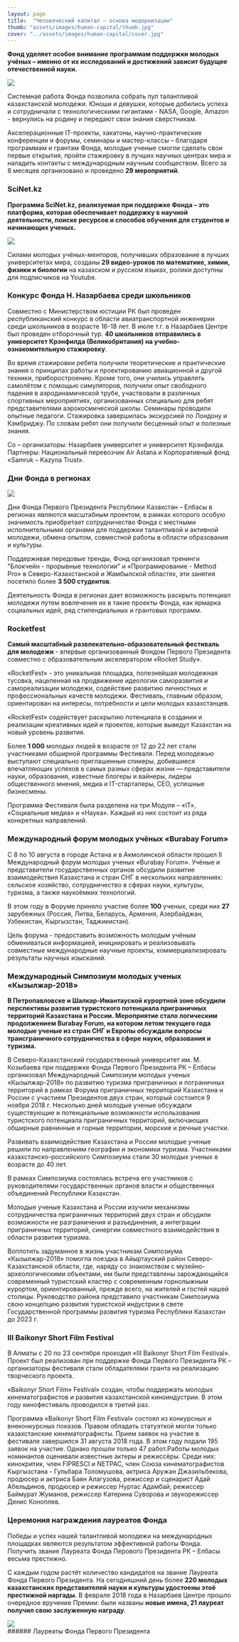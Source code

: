 ```yaml
---
layout: page
title:  "Человеческий капитал — основа модернизации"
thumb: "assets/images/human-capital/thumb.jpg"
cover: "../assets/images/human-capital/cover.jpg"
---
```


**Фонд уделяет особое внимание программам поддержки молодых учёных – именно от
их исследований и достижений зависит будущее отечественной науки.**

![](../assets/images/human-capital/main-infographic.jpg)

<div class="expandable-content" markdown="1">
Системная работа Фонда позволила собрать пул талантливой казахстанской молодежи.
Юноши и девушки, которые добились успеха и сотрудничали с технологическими
гигантами - NASA, Google, Amazon - вернулись на родину и передают свои
знания сверстникам.

Акселерационные IT-проекты, хакатоны, научно-практические конференции и форумы,
семинары и мастер-классы – благодаря программам и грантам Фонда, молодые ученые
смогли сделать свои первые открытия, пройти стажировку в лучших научных центрах
мира и наладить контакты с международным научным сообществом. Всего за 8
месяцев организовано и проведено **29 мероприятий**.  

### SciNet.kz

**Программа SciNet.kz, реализуемая при поддержке Фонда – это платформа,
которая обеспечивает поддержку в научной деятельности, поиске ресурсов и
способов обучения для студентов и начинающих ученых.**

![](../assets/images/human-capital/infographic-scinet.jpg)

Силами молодых учёных-менторов, получивших образование в лучших университетах
мира, созданы **29 видео-уроков по математике, химии, физики и биологии** на
казахском и русском языках, ролики доступны для подписчиков на Youtube.

<div class="carousel" markdown="1"><div class="carousel-holder">
<div class="swiper-container">

<div class="swiper-wrapper">
<div class="swiper-slide" style="background-image: url(../assets/images/human-capital/scinet-gallery/1.jpg)"></div>
<div class="swiper-slide" style="background-image: url(../assets/images/human-capital/scinet-gallery/2.jpg)"></div>
<div class="swiper-slide" style="background-image: url(../assets/images/human-capital/scinet-gallery/3.jpg)"></div>
<div class="swiper-slide" style="background-image: url(../assets/images/human-capital/scinet-gallery/4.jpg)"></div>
<div class="swiper-slide" style="background-image: url(../assets/images/human-capital/scinet-gallery/5.jpg)"></div>
<div class="swiper-slide" style="background-image: url(../assets/images/human-capital/scinet-gallery/6.jpg)"></div>
</div>

<div class="swiper-pagination"></div>
</div>
</div></div>


### Конкурс Фонда Н. Назарбаева среди школьников

Совместно с Министерством юстиции РК был проведен республиканский конкурс в
области авиатранспортной инженерии среди школьников в возрасте 16-18 лет. В
июле т.г. в Назарбаев Центре был проведен отборочный тур. **40 школьников
отправились в университет Крэнфилда (Великобритания) на учебно-ознакомительную
стажировку**.

Во время стажировки ребята получили теоретические и практические знания о
принципах работы и проектированию авиационной и другой техники, приборостроению.
Кроме того, они учились управлять самолётом с помощью симуляторов, получили опыт
свободного падения в аэродинамической трубе, участвовали в различных спортивных
мероприятиях, организованных специально для ребят представителями
аэрокосмической школы. Семинары проводили опытные педагоги.
Стажировка завершилась экскурсией по Лондону и Кэмбриджу.
По словам ребят они получили бесценный опыт и полезные знания.

Со – организаторы: Назарбаев университет и университет Крэнфилда. Партнеры:
Национальный перевозчик Air Astana и Корпоративный фонд «Samruk – Kazyna Trust».


### Дни Фонда в регионах

![](../assets/images/human-capital/infographic-days.jpg)

Дни Фонда Первого Президента Республики Казахстан – Елбасы в регионах являются
масштабным проектом, в рамках которого особую значимость приобретает
сотрудничество Фонда с местными исполнительными органами для поддержки
талантливой и активной молодежи, обмена опытом, совместной работы в
области образования и культуры.

Поддерживая передовые тренды, Фонд организовал тренинги "Блокчейн - прорывные
технологии" и «Програмирование - Method Pro» в Северо-Казахстанской и
Жамбылской областях, эти занятия посетило более **3 500 студентов**.

Деятельность Фонда в регионах дает возможность раскрыть потенциал молодежи
путем вовлечения их в такие проекты Фонда, как ярмарка социальных идей, ряд
стипендиальных и грантовых программ.

<div class="carousel" markdown="1"><div class="carousel-holder">
<div class="swiper-container">

<div class="swiper-wrapper">
<div class="swiper-slide" style="background-image: url(../assets/images/human-capital/foundation-gallery/1.jpg)"></div>
<div class="swiper-slide" style="background-image: url(../assets/images/human-capital/foundation-gallery/2.jpg)"></div>
<div class="swiper-slide" style="background-image: url(../assets/images/human-capital/foundation-gallery/3.jpg)"></div>
<div class="swiper-slide" style="background-image: url(../assets/images/human-capital/foundation-gallery/4.jpg)"></div>
<div class="swiper-slide" style="background-image: url(../assets/images/human-capital/foundation-gallery/5.jpg)"></div>
</div>

<div class="swiper-pagination"></div>
</div>
</div></div>


### Rocketfest

**Самый масштабный развлекательно-образовательный фестиваль для молодежи** - впервые организованный Фондом Первого Президента совместно с образовательным акселератором «Rocket Study».

«RocketFest» - это уникальная площадка, полезнейшая молодежная тусовка, нацеленная на продвижение идеологии саморазвития и самореализации молодежи, содействие развитию личностных и профессиональных качеств молодежи. Фестиваль, главным образом, ориентирован на интересы, потребности и цели молодых казахстанцев.

«RocketFest» содействует раскрытию потенциала в создании и реализации креативных идей и проектов, которые выведут Казахстан на новый уровень развития.

Более **1 000** молодых людей в возрасте от 12 до 22 лет стали участниками обширной программы Фестиваля. Перед молодежью выступают специально приглашенные спикеры, добившиеся впечатляющих успехов в самых разных сферах жизни — представители науки, образования, известные блогеры и вайнеры, лидеры общественного мнения, медиа и IT-стартаперы, СЕО, успешные бизнесмены.

Программа Фестиваля была разделена на три Модуля – «IT», «Социальные медиа» и «Наука». Каждый из них состоит из ряда конкретных направлений.

<div class="carousel" markdown="1"><div class="carousel-holder">
<div class="swiper-container">

<div class="swiper-wrapper">
<div class="swiper-slide" style="background-image: url(../assets/images/human-capital/rocketfest-gallery/1.jpg)"></div>
<div class="swiper-slide" style="background-image: url(../assets/images/human-capital/rocketfest-gallery/2.jpg)"></div>
<div class="swiper-slide" style="background-image: url(../assets/images/human-capital/rocketfest-gallery/3.jpg)"></div>
<div class="swiper-slide" style="background-image: url(../assets/images/human-capital/rocketfest-gallery/4.jpg)"></div>
<div class="swiper-slide" style="background-image: url(../assets/images/human-capital/rocketfest-gallery/5.jpg)"></div>
</div>

<div class="swiper-pagination"></div>
</div>
</div></div>


### Международный форум молодых учёных «Burabay Forum»

<div class="carousel" markdown="1"><div class="carousel-holder">
<div class="swiper-container">

<div class="swiper-wrapper">
<div class="swiper-slide" style="background-image: url(../assets/images/human-capital/borabai-gallery/1.jpg)"></div>
<div class="swiper-slide" style="background-image: url(../assets/images/human-capital/borabai-gallery/2.jpg)"></div>
<div class="swiper-slide" style="background-image: url(../assets/images/human-capital/borabai-gallery/3.jpg)"></div>
<div class="swiper-slide" style="background-image: url(../assets/images/human-capital/borabai-gallery/4.jpg)"></div>
<div class="swiper-slide" style="background-image: url(../assets/images/human-capital/borabai-gallery/5.jpg)"></div>
<div class="swiper-slide" style="background-image: url(../assets/images/human-capital/borabai-gallery/6.jpg)"></div>
<div class="swiper-slide" style="background-image: url(../assets/images/human-capital/borabai-gallery/7.jpg)"></div>
<div class="swiper-slide" style="background-image: url(../assets/images/human-capital/borabai-gallery/8.jpg)"></div>
<div class="swiper-slide" style="background-image: url(../assets/images/human-capital/borabai-gallery/9.jpg)"></div>
<div class="swiper-slide" style="background-image: url(../assets/images/human-capital/borabai-gallery/10.jpg)"></div>
<div class="swiper-slide" style="background-image: url(../assets/images/human-capital/borabai-gallery/11.jpg)"></div>
<div class="swiper-slide" style="background-image: url(../assets/images/human-capital/borabai-gallery/12.jpg)"></div>
</div>

<div class="swiper-pagination"></div>
</div>
</div></div>

С 8 по 10 августа в городе Астана и в Акмолинской области прошел II
Международный форум молодых ученых «Burabay Forum». Учёные и представители
государственных органов обсудили развитие взаимодействия Казахстана и стран
СНГ в нескольких направлениях: сельское хозяйство, сотрудничество в сферах
науки, культуры, туризма, а также наукоёмких технологий.

В этом году в Форуме приняло участие более **100** ученых, среди них **27** зарубежных
(Россия, Литва, Беларусь, Армения, Азербайджан, Узбекистан, Кыргызстан, Таджикистан).

Цель форума - предоставить возможность молодым учёным обмениваться информацией,
инициировать и реализовывать совместные международные научные проекты,
коммерциализировать результаты научных изысканий.


### Международный Симпозиум молодых ученых «Кызылжар-2018»

**В Петропавловске и Шалкар-Имантауской курортной зоне обсудили перспективы развития туристского потенциала приграничных территорий Казахстана и России. Мероприятие стало логическим продолжением Burabay Forum, на котором летом текущего года молодые ученые из стран СНГ и Европы обсуждали вопросы трансграничного сотрудничества в сфере науки, образования и туризма.**

В Северо-Казахстанский государственный университет им. М. Козыбаева при поддержке Фонда Первого Президента РК – Елбасы организовал Международный Симпозиум молодых ученых «Кызылжар-2018» по развитию туризма приграничных и пограничных территорий в рамках Форума приграничных территорий Казахстана и России с участием Президентов двух стран, который состоится 9 ноября 2018 г. Несколько дней молодые ученые обсуждали существующие и потенциальные возможности использования туристского потенциала приграничных территорий, включающих обширные равнинные и горные территории, морские и речные участки.

Развивать взаимодействие Казахстана и России молодые ученые решили по направлениям географии и экономики туризма.  Участниками казахстанско-российского Симпозиума стали 30 молодых ученых в возрасте до 40 лет.

В рамках Симпозиума состоялась встреча его участников с руководителями государственных органов власти и общественных объединений Республики Казахстан.

Молодые ученые Казахстана и России изучили механизмы сотрудничества приграничных территорий двух стран и обсудили возможности не разграничения и разъединения, а интеграции приграничных территорий, синергии совместного взаимодействия в области развития туризма.

Воплотить задуманное в жизнь участникам Симпозиума «Кызылжар-2018» помогла поездка в Айыртауский район Северо-Казахстанской области, где, наряду со знакомством с музейно-археологическими объектами, им были представлены зарождающийся современный туристский кластер с современным горнолыжным курортом, ориентированный, прежде всего, на жителей и гостей нашей столицы. Руководство района представило участникам Симпозиума свою концепцию развития туристской индустрии в свете Государственной программы развития туризма Республики Казахстан до 2023 г.


### III Baikonyr Short Film Festival

В Алматы с 20 по 23 сентября проходил «III Baikonyr Short Film Festival». Проект был реализован при поддержке Фонда Первого Президента РК – организаторы фестиваля стали обладателями гранта на реализацию творческого проекта.

«Baikonyr Short Film» Festival» создан, чтобы поддержать молодых кинематографистов и развития казахстанской киноиндустрии. В этом году кинофестиваль проводился в третий раз.

Программа «Baikonyr Short Film Festival» состоял из конкурсных и внеконкурсных показов. Правом обладать статуэткой могли только казахстанские кинематографисты. Прием заявок на участие в фестивале завершился 31 августа 2018 года. В этом году подали 195 заявок на участие. Однако прошли только 47 работ.Работы молодых номинантов оценивали известные актеры и режиссёры. Среди них: кинокритик, член FIPRESCI и NETPAC, член Союза кинематографистов Кыргызстана - Гульбара Толомушова, актриса Аружан Джазильбекова, продюсер и актриса Баян Алагузова, режиссер и сценарист Адай Абельдинов, продюсер и режиссер Нуртас Адамбай, режиссер Баймурат Жуманов, режиссер Катерина Суворова и звукорежиссер Денис Коноплев.

<div class="carousel" markdown="1"><div class="carousel-holder">
<div class="swiper-container">

<div class="swiper-wrapper">
<div class="swiper-slide" style="background-image: url(../assets/images/human-capital/baikonyr-gallery/1.jpg)"></div>
<div class="swiper-slide" style="background-image: url(../assets/images/human-capital/baikonyr-gallery/2.jpg)"></div>
<div class="swiper-slide" style="background-image: url(../assets/images/human-capital/baikonyr-gallery/3.jpg)"></div>
<div class="swiper-slide" style="background-image: url(../assets/images/human-capital/baikonyr-gallery/4.jpg)"></div>
</div>

<div class="swiper-pagination"></div>
</div>
</div></div>


### Церемония награждения лауреатов Фонда

<div class="carousel" markdown="1"><div class="carousel-holder">
<div class="swiper-container">

<div class="swiper-wrapper">
<div class="swiper-slide" style="background-image: url(../assets/images/human-capital/awards-gallery/1.jpg)"></div>
<div class="swiper-slide" style="background-image: url(../assets/images/human-capital/awards-gallery/2.jpg)"></div>
<div class="swiper-slide" style="background-image: url(../assets/images/human-capital/awards-gallery/3.jpg)"></div>
<div class="swiper-slide" style="background-image: url(../assets/images/human-capital/awards-gallery/4.jpg)"></div>
<div class="swiper-slide" style="background-image: url(../assets/images/human-capital/awards-gallery/5.jpg)"></div>
<div class="swiper-slide" style="background-image: url(../assets/images/human-capital/awards-gallery/6.jpg)"></div>
<div class="swiper-slide" style="background-image: url(../assets/images/human-capital/awards-gallery/7.jpg)"></div>
<div class="swiper-slide" style="background-image: url(../assets/images/human-capital/awards-gallery/8.jpg)"></div>
</div>

<div class="swiper-pagination"></div>
</div>
</div></div>

Победы и успех нашей талантливой молодежи на международных площадках являются
результатом эффективной работы Фонда. Получить звание Лауреата Фонда Перового
Президента РК – Елбасы весьма престижно.

С каждым годом растёт количество кандидатов на звание Лауреата Фонда Первого
Президента. На сегодняшний день более **220 молодых казахстанских представителей
науки и культуры удостоены этоё престижной наргады**. В феврале 2018 года в
Назарбаев Центре прошло очередное вручение Премии: были названы **новые имена,
21 лауреат получил свою заслуженную награду**.

<div class="fw">
<img src="../assets/images/3-panno.png" />
</div>
###### Лауреаты Фонда Первого Президента

</div>
